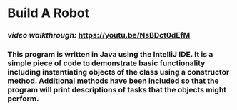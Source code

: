 # Build A Robot

### <em>video walkthrough:</em> https://youtu.be/NsBDct0dEfM

### This program is written in Java using the IntelliJ IDE. It is a simple piece of code to demonstrate basic functionality including instantiating objects of the class using a constructor method.  Additional methods have been included so that the program will print descriptions of tasks that the objects might perform.